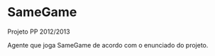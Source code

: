 SameGame
========

Projeto PP 2012/2013

Agente que joga SameGame de acordo com o enunciado do projeto.
